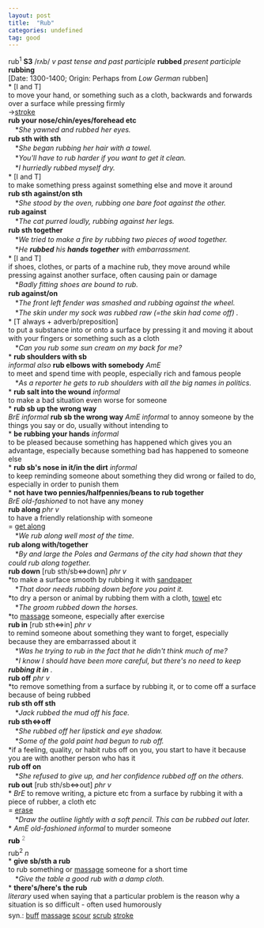 ```yaml
---
layout: post
title:  "Rub"
categories: undefined
tag: good
---
```

<DIV style="MARGIN: 0px 0px 5px">rub<SUP>1</SUP> <B>S3</B> /rʌb/ <I>v past tense and past participle</I> <B>rubbed</B> <I>present participle</I> <B>rubbing</B> <BR>[Date: 1300-1400; Origin: Perhaps from <I>Low German</I> rubben]<BR>* [I and T] <BR>to move your hand, or something such as a cloth, backwards and forwards over a surface while pressing firmly<BR>→<A href="{{ site.baseurl }}/stroke"><U>stroke</U></A><BR><B>rub your nose/chin/eyes/forehead etc</B><BR>　*<I>She yawned and rubbed her eyes.</I><BR><B>rub sth with sth</B><BR>　*<I>She began rubbing her hair with a towel.</I><BR>　*<I>You'll have to rub harder if you want to get it clean.</I><BR>　*<I>I hurriedly rubbed myself dry.</I><BR>* [I and T] <BR>to make something press against something else and move it around<BR><B>rub sth against/on sth</B><BR>　*<I>She stood by the oven, rubbing one bare foot against the other.</I><BR><B>rub against</B><BR>　*<I>The cat purred loudly, rubbing against her legs.</I><BR><B>rub sth together</B><BR>　*<I>We tried to make a fire by rubbing two pieces of wood together.</I><BR>　*<I>He <B>rubbed</B> his <B>hands together</B> with embarrassment.</I><BR>* [I and T] <BR>if shoes, clothes, or parts of a machine rub, they move around while pressing against another surface, often causing pain or damage<BR>　*<I>Badly fitting shoes are bound to rub.</I><BR><B>rub against/on</B><BR>　*<I>The front left fender was smashed and rubbing against the wheel.</I><BR>　*<I>The skin under my sock was rubbed raw (=the skin had come off) .</I><BR>* [T always + adverb/preposition] <BR>to put a substance into or onto a surface by pressing it and moving it about with your fingers or something such as a cloth<BR>　*<I>Can you rub some sun cream on my back for me?</I><BR>* <B>rub shoulders with sb</B><BR><I>informal also</I> <B>rub elbows with somebody</B> <I>AmE</I> <BR>to meet and spend time with people, especially rich and famous people<BR>　*<I>As a reporter he gets to rub shoulders with all the big names in politics.</I><BR>* <B>rub salt into the wound</B> <I>informal</I> <BR>to make a bad situation even worse for someone<BR>* <B>rub sb up the wrong way</B><BR><I>BrE informal</I> <B>rub sb the wrong way</B> <I>AmE informal</I> to annoy someone by the things you say or do, usually without intending to<BR>* <B>be rubbing your hands</B> <I>informal</I> <BR>to be pleased because something has happened which gives you an advantage, especially because something bad has happened to someone else<BR>* <B>rub sb's nose in it/in the dirt</B> <I>informal</I> <BR>to keep reminding someone about something they did wrong or failed to do, especially in order to punish them<BR>* <B>not have two pennies/halfpennies/beans to rub together</B><BR><I>BrE old-fashioned</I> to not have any money<BR><B>rub along</B> <I>phr v</I><BR>to have a friendly relationship with someone<BR>= <A href="{{ site.baseurl }}/get%20along"><U>get along</U></A><BR>　*<I>We rub along well most of the time.</I><BR><B>rub along with/together</B><BR>　*<I>By and large the Poles and Germans of the city had shown that they could rub along together.</I><BR><B>rub down</B> [rub sth/sb⇔down] <I>phr v</I><BR>*to make a surface smooth by rubbing it with <A href="{{ site.baseurl }}/sandpaper"><U>sandpaper</U></A><BR>　*<I>That door needs rubbing down before you paint it.</I><BR>*to dry a person or animal by rubbing them with a cloth, <A href="{{ site.baseurl }}/towel"><U>towel</U></A> etc<BR>　*<I>The groom rubbed down the horses.</I><BR>*to <A href="{{ site.baseurl }}/massage"><U>massage</U></A> someone, especially after exercise<BR><B>rub in</B> [rub sth⇔in] <I>phr v</I><BR>to remind someone about something they want to forget, especially because they are embarrassed about it<BR>　*<I>Was he trying to rub in the fact that he didn't think much of me?</I><BR>　*<I>I know I should have been more careful, but there's no need to keep <B>rubbing it in</B> .</I><BR><B>rub off</B> <I>phr v</I><BR>*to remove something from a surface by rubbing it, or to come off a surface because of being rubbed<BR><B>rub sth off sth</B><BR>　*<I>Jack rubbed the mud off his face.</I><BR><B>rub sth⇔off</B><BR>　*<I>She rubbed off her lipstick and eye shadow.</I><BR>　*<I>Some of the gold paint had begun to rub off.</I><BR>*if a feeling, quality, or habit rubs off on you, you start to have it because you are with another person who has it<BR><B>rub off on</B><BR>　*<I>She refused to give up, and her confidence rubbed off on the others.</I><BR><B>rub out</B> [rub sth/sb⇔out] <I>phr v</I><BR>* <I>BrE</I> to remove writing, a picture etc from a surface by rubbing it with a piece of rubber, a cloth etc<BR>= <A href="{{ site.baseurl }}/erase"><U>erase</U></A><BR>　*<I>Draw the outline lightly with a soft pencil. This can be rubbed out later.</I><BR>* <I>AmE old-fashioned informal</I> to murder someone</DIV>
<DIV style="COLOR: #808080; MARGIN: 0px 0px 5px; LINE-HEIGHT: normal"><SPAN style="FONT-SIZE: 10.5pt; COLOR: #000000; LINE-HEIGHT: normal"><B>rub</B></SPAN> <SUP style="FONT-SIZE: 83%; LINE-HEIGHT: normal">2</SUP> </DIV>
<DIV style="MARGIN: 0px 0px 5px">rub<SUP>2</SUP> <I>n</I> <BR>* <B>give sb/sth a rub</B><BR>to rub something or <A href="{{ site.baseurl }}/massage"><U>massage</U></A> someone for a short time<BR>　*<I>Give the table a good rub with a damp cloth.</I><BR>* <B>there's/here's the rub</B><BR><I>literary</I> used when saying that a particular problem is the reason why a situation is so difficult - often used humorously</DIV>
<DIV style="MARGIN: 0px 0px 5px">
<DIV style="MARGIN: 4px 0px">syn.: <A href="{{ site.baseurl }}/buff"><U>buff</U></A> <A href="{{ site.baseurl }}/massage"><U>massage</U></A> <A href="{{ site.baseurl }}/scour"><U>scour</U></A> <A href="{{ site.baseurl }}/scrub"><U>scrub</U></A> <A href="{{ site.baseurl }}/stroke"><U>stroke</U></A></DIV></DIV>
